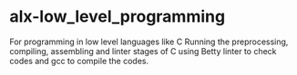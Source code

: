 # alx-low_level_programming
For programming in low level languages like C
Running the preprocessing, compiling, assembling and linter stages of C 
using Betty linter to check codes and gcc to compile the codes.
